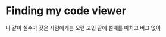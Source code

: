 # Finding my code viewer 

나 같이 실수가 잦은 사람에게는 오랜 고민 끝에 설계를 마치고 버그 없이   
<!--stackedit_data:
eyJoaXN0b3J5IjpbNzEzOTY4NDYzLDE4NjUwNjA3OTcsLTIwMD
k2NjM4NzUsLTIwODg3NDY2MTJdfQ==
-->